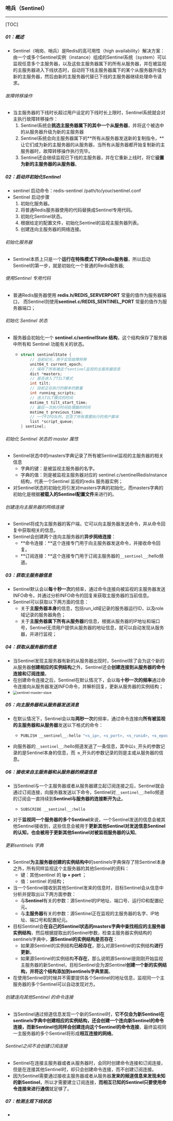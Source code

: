 ###  哨兵（Sentinel）

------

[TOC]

##### 01：概述

- Sentinel（哨岗、哨兵）是Redis的高可用性（high availability）解决方案：由一个或多个Sentinel实例（instance）组成的Sentinel系统（system）可以监视任意多个主服务器，以及这些主服务器属下的所有从服务器，并在被监视的主服务器进入下线状态时，自动将下线主服务器属下的某个从服务器升级为新的主服务器，然后由新的主服务器代替已下线的主服务器继续处理命令请求。

###### 故障转移操作

- 当主服务器的下线时长超过用户设定的下线时长上限时，Sentinel系统就会对主执行故障转移操作：
  1. Sentinel系统会**挑选主服务器属下的其中一个从服务器**，并将这个被选中的从服务器升级为新的主服务器
  2. Sentinel系统会向主服务器属下的**所有从服务器发送新的复制指令，**让它们成为新的主服务器的从服务器，当所有从服务器都开始复制新的主服务器时，故障转移操作执行完毕。
  3. Sentinel还会继续监视已下线的主服务器，并在它重新上线时，将它**设置为新的主服务器的从服务器**。

##### 02：启动并初始化Sentinel

- sentinel  启动命令：redis-sentinel /path/to/your/sentinel.conf
- Sentinel 启动步骤
  1. 初始化服务器。
  2. 将普通Redis服务器使用的代码替换成Sentinel专用代码。
  3. 初始化Sentinel状态。
  4. 根据给定的配置文件，初始化Sentinel的监视主服务器列表。
  5. 创建连向主服务器的网络连接。

###### 初始化服务器

- Sentinel本质上只是一个**运行在特殊模式下的Redis服务器**，所以启动Sentinel的第一步，就是初始化一个普通的Redis服务器;

###### 使用Sentinel 专用代码

- 普通Redis服务器使用 **redis.h/REDIS_SERVERPORT** 常量的值作为服务器端口， 而Sentinel则使用**sentinel.c/REDIS_SENTINEL_PORT** 常量的值作为服务器端口；

###### 初始化 Sentinel 状态

- 服务器会初始化一个 **sentinel.c/sentinelState 结构**，这个结构保存了服务器中所有和 Sentinel 功能有关的状态。

  - ```c
    struct sentinelState {
        // 当前纪元，用于实现故障转移
        unit64_t current_epoch;
        // 保存了所有被这个sentinel监视的主服务器信息
        dict *masters;
        // 是否进入了TILT模式
        int tilt;
        // 目前正在执行的脚本的数量
        int running_scripts;
        // 进入TILT模式的时间
        mstime_t tilt_start_time;
        // 最后一次执行时间处理器的时间
        mstime_t previous_time;
        // 一个FIFO队列，包含了所有需要执行的用户脚本
        list *script_queue;
    } sentinel;
    ```

###### 初始化 Sentinel 状态的 master 属性

- Sentinel状态中的masters字典记录了所有被Sentinel监视的主服务器的相关信息
  - 字典的键：是被监视主服务器的名字。
  - 字典的值：则是被监视主服务器对应的 sentinel.c/sentinelRedisInstance 结构，代表一个Sentinel 监视的redis 服务器实例；
- 对Sentinel状态的初始化将引发对masters字典的初始化，而masters字典的初始化是根据**被载入的Sentinel配置文件**来进行的。

###### 创建连向主服务器的网络连接

- Sentinel将成为主服务器的客户端，它可以向主服务器发送命令，并从命令回复中获取相关的信息。
- Sentinel会创建两个连向主服务器的**异步网络连接**：
  - **命令连接：**这个连接专门用于向主服务器发送命令，并接收命令回复。
  - **订阅连接：**这个连接专门用于订阅主服务器的`__sentinel__`:hello频道。

##### 03：获取主服务器信息

- Sentinel默认会以**每十秒一次**的频率，通过命令连接向被监视的主服务器发送INFO命令，并通过分析INFO命令的回复来获取主服务器的当前信息。
- Sentinel可以获取以下两方面的信息：
  - 关于**主服务器本身**的信息，包括run_id域记录的服务器运行ID，以及role域记录的服务器角色；
  - 关于**主服务器属下所有从服务器**的信息，根据从服务器的IP地址和端口号，Sentinel无须用户提供从服务器的地址信息，就可以自动发现从服务器，并进行监视；

##### 04：获取从服务器的信息

- 当Sentinel发现主服务器有新的从服务器出现时，Sentinel除了会为这个新的从服务器**创建相应的实例结构**之外，Sentinel还会**创建连接到从服务器的命令连接和订阅连接**。
- 在创建命令连接之后，Sentinel在默认情况下，会以每**十秒一次的频率**通过命令连接向从服务器发送INFO命令，并解析回复，更新从服务器的实例结构；
- <img src="/Users/likang/Code/Git/Middleware/04：Redis/photos/sentinel-master-slave.png" alt="sentinel-master-slave" style="zoom:75%;" />



##### 05：向主服务器和从服务器发送消息

- 在默认情况下，Sentinel会以每**两秒一次**的频率，通过命令连接向**所有被监视的主服务器和从服务器**发送以下格式的命令：

  - ```c
    PUBLISH __sentinel__:hello "<s_ip>, <s_port>, <s_runid>, <s_epoch>,<m_name>,<m_ip>,<m_port>,<m_epoch>" 
    ```

- 向服务器的`__sentinel__`:hello频道发送了一条信息，其中以`s_`开头的参数记录的是Sentinel本身的信息，而` m_`开头的参数记录的则是主或从服务器的信息。

##### 06：接收来自主服务器和从服务器的频道信息

- 当Sentinel与一个主服务器或者从服务器建立起订阅连接之后，Sentinel就会通过订阅连接，向服务器发送以下命令，Sentinel对`__sentinel__`:hello频道的订阅会一直持续到**Sentinel与服务器的连接断开为止**。

  - ```
    SUBSCRIBE __sentinel__:hello
    ```

- 对于**监视同一个服务器的多个Sentinel**来说，一个Sentinel发送的信息会被其他Sentinel接收到，这些信息会被用于**更新其他Sentinel对发送信息Sentinel的认知，也会被用于更新其他Sentinel对被监视服务器的认知**。

###### 更新sentinels 字典

- Sentinel**为主服务器创建的实例结构中**的sentinels字典保存了除Sentinel本身之外，所有同样监视这个主服务器的其他Sentinel的资料：
  - 键：其他sentinel 的 **ip + port** ；
  - 值：sentinel 的结构；
- 当一个Sentinel接收到其他Sentinel发来的信息时，目标Sentinel会从信息中分析并提取出以下两方面参数：
  - 与**Sentinel**有关的参数：源Sentinel的IP地址、端口号、运行ID和配置纪元。
  - 与**主服务器**有关的参数：源Sentinel正在监视的主服务器的名字、IP地址、端口号和配置纪元。
- 目标Sentinel会**在自己的Sentinel状态的masters字典中查找相应的主服务器实例结构**，然后根据提取出的Sentinel参数，检查主服务器实例结构的sentinels字典中，**源Sentinel的实例结构是否存在**：
  - 如果源Sentinel的实例结构**已经存在**，那么对源Sentinel的实例结构**进行更新**。
  - 如果源Sentinel的实例结构**不存在**，那么说明源Sentinel是刚刚开始监视主服务器的新Sentinel，目标Sentinel会为源Sentinel**创建一个新的实例结构，并将这个结构添加到sentinels字典里面**。
- 在使用Sentinel的时候并不需要提供各个Sentinel的地址信息，监视同一个主服务器的多个Sentinel可以自动发现对方。

###### 创建连向其他Sentinel 的命令连接

- 当Sentinel通过频道信息发现一个新的Sentinel时，**它不仅会为新Sentinel在sentinels字典中创建相应的实例结构，还会创建一个连向新Sentinel的命令连接，而新Sentinel也同样会创建连向这个Sentinel的命令连接**，最终监视同一主服务器的多个Sentinel将形成**相互连接的网络**。

###### Sentinel之间不会创建订阅连接

- Sentinel在连接主服务器或者从服务器时，会同时创建命令连接和订阅连接，但是在连接其他Sentinel时，却只会创建命令连接，而不创建订阅连接。
- 因为Sentinel需要通过接收主服务器或者从服务器**发来的频道信息来发现未知的新Sentinel**，所以才需要建立订阅连接，**而相互已知的Sentinel只要使用命令连接来进行通信**就足够了。

##### 07：检测主观下线状态

- 









